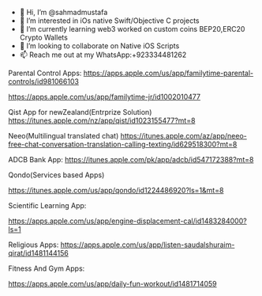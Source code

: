 - 👋 Hi, I’m @sahmadmustafa
- 👀 I’m interested in iOs native Swift/Objective C projects
- 🌱 I’m currently learning web3 worked on custom coins BEP20,ERC20 Crypto Wallets
- 💞️ I’m looking to collaborate on Native iOS Scripts
- 📫 Reach me out at my WhatsApp:+923334481262

<!---
sahmadmustafa/sahmadmustafa is a ✨ special ✨ repository because its `README.md` (this file) appears on your GitHub profile.
You can click the Preview link to take a look at your changes.
--->
Parental Control Apps:
https://apps.apple.com/us/app/familytime-parental-controls/id981066103

https://apps.apple.com/us/app/familytime-jr/id1002010477

Qist App for newZealand(Entrprize Solution)
https://itunes.apple.com/nz/app/qist/id1023155477?mt=8

Neeo(Multilingual translated chat)
https://itunes.apple.com/az/app/neeo-free-chat-conversation-translation-calling-texting/id629518300?mt=8

ADCB Bank App:
https://itunes.apple.com/pk/app/adcb/id547172388?mt=8

Qondo(Services based Apps)

https://itunes.apple.com/us/app/qondo/id1224486920?ls=1&mt=8

Scientific Learning App:

https://apps.apple.com/us/app/engine-displacement-cal/id1483284000?ls=1

Religious Apps:
https://apps.apple.com/us/app/listen-saudalshuraim-qirat/id1481144156

Fitness And Gym Apps:

https://apps.apple.com/us/app/daily-fun-workout/id1481714059

